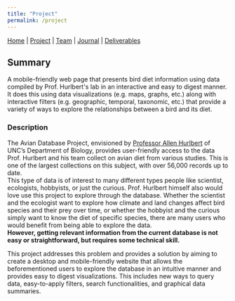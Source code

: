 ```yaml
---
title: "Project"
permalink: /project
---
```

[Home](/Overview/) |  [Project](/Overview/project) | [Team](/Overview/team) | [Journal](/Overview/journal) | [Deliverables](/Overview/deliverables)

## Summary
A mobile-friendly web page that presents bird diet information using data compiled by Prof. Hurlbert's lab in an interactive and easy to digest manner. It does this using data visualizations (e.g. maps, graphs, etc.) along with interactive filters (e.g. geographic, temporal, taxonomic, etc.) that provide a variety of ways to explore the relationships between a bird and its diet.

### Description
The Avian Database Project, envisioned by [Professor Allen Hurlbert](https://bio.unc.edu/faculty-profile/hurlbert/) of UNC’s Department of Biology, provides user-friendly access to the data Prof. Hurlbert and his team collect on avian diet from various studies. This is one of the largest collections on this subject, with over 56,000 records up to date.  
This type of data is of interest to many different types people like scientist, ecologists, hobbyists, or just the curious. Prof. Hurlbert himself also would love use this project to explore through the database. Whether the scientist and the ecologist want to explore how climate and land changes affect bird species and their prey over time, or whether the hobbyist and the curious simply want to know the diet of specific species, there are many users who would benefit from being able to explore the data.  
**However, getting relevant information from the current database is not easy or straightforward, but requires some technical skill.**

This project addresses this problem and provides a solution by aiming to create a desktop and mobile-friendly website that allows the beforementioned users to explore the database in an intuitive manner and provides easy to digest visualizations. This includes new ways to query data, easy-to-apply filters, search functionalities, and graphical data summaries.

